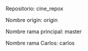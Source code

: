 Repositorio: cine_repox

Nombre origin: origin

Nombre rama principal: master

Nombre rama Carlos: carlos
